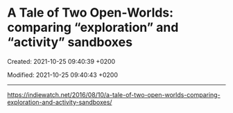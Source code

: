 # A Tale of Two Open-Worlds: comparing “exploration” and “activity” sandboxes

Created: 2021-10-25 09:40:39 +0200

Modified: 2021-10-25 09:40:43 +0200

---

<https://indiewatch.net/2016/08/10/a-tale-of-two-open-worlds-comparing-exploration-and-activity-sandboxes/>



